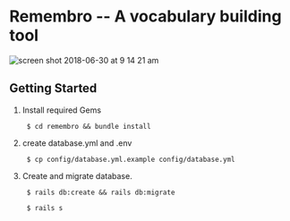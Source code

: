 # Remembro -- A vocabulary building tool
![screen shot 2018-06-30 at 9 14 21 am](https://user-images.githubusercontent.com/17334660/42123595-4fcdb5f4-7c72-11e8-9371-d04012603ed5.png)

## Getting Started

1. Install required Gems

        $ cd remembro && bundle install

2. create database.yml and .env

        $ cp config/database.yml.example config/database.yml

3. Create and migrate database.
        
        $ rails db:create && rails db:migrate 

        $ rails s
